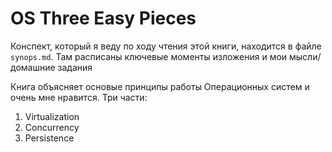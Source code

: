 # OS Three Easy Pieces

Конспект, который я веду по ходу чтения этой книги, находится в файле `synops.md`. Там расписаны ключевые моменты изложения и мои мысли/домашние задания

Книга объясняет основые принципы работы Операционных систем и очень мне нравится. Три части:
1. Virtualization
2. Concurrency
3. Persistence 
